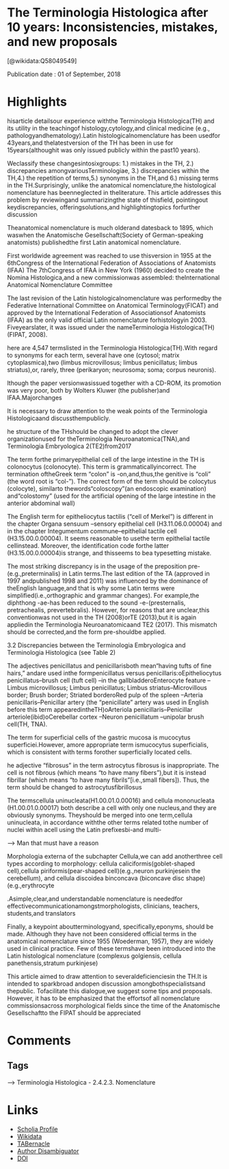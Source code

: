 
The Terminologia Histologica after 10 years: Inconsistencies, mistakes, and new proposals
=========================================================================================
  
  [@wikidata:Q58049549]  
  
Publication date : 01 of September, 2018  

# Highlights

hisarticle detailsour  experience withthe Terminologia Histologica(TH) and  its  utility in the  teachingof histology,cytology,and  clinical  medicine  (e.g., pathologyandhematology).Latin histologicalnomenclature has  been usedfor 43years,and thelatestversion of the TH has  been  in use for 15years(althoughit was only issued publicly within the past10  years).

Weclassify these changesintosixgroups: 1.) mistakes in the TH, 2.) discrepancies amongvariousTerminologiae, 3.) discrepancies within the TH,4.) the repetition  of  terms,5.) synonyms  in the TH,and 6.) missing  terms  in the TH.Surprisingly, unlike the anatomical  nomenclature,the  histological  nomenclature has  beenneglected  in theliterature. This article addresses this problem  by reviewingand summarizingthe state of thisfield, pointingout keydiscrepancies,  offeringsolutions,and highlightingtopics  forfurther discussion

Theanatomical  nomenclature  is  much olderand  datesback  to  1895,  which  waswhen the Anatomische Gesellschaft(Society of German-speaking anatomists) publishedthe first  Latin  anatomical  nomenclature.

First worldwide agreement was reached to use thisversion  in 1955 at the 6thCongress of the International  Federation  of  Associations  of  Anatomists (IFAA)
 The  7thCongress  of  IFAA  in  New  York  (1960) decided  to  create  the Nomina  Histologica,and  a  new  commissionwas  assembled:  theInternational  Anatomical  Nomenclature  Committee

 The  last  revision  of  the Latin histologicalnomenclature was performedby the Federative International Committee on  Anatomical  Terminology(FICAT)  and  approved  by  the  International  Federation  of Associationsof Anatomists (IFAA) as the only valid official Latin nomenclature forhistologyin 2003. Fiveyearslater,  it  was  issued  under  the  nameTerminologia Histologica(TH) (FIPAT, 2008). 

 here  are  4,547 termslisted  in the Terminologia Histologica(TH).With  regard  to synonyms  for  each  term,  several have  one  (cytosol;  matrix  cytoplasmica),two (limbus microvillosus; limbus penicillatus; limbus striatus),or, rarely, three (perikaryon; neurosoma; soma;  corpus  neuronis).

 lthough  the paper  versionwasissued  together  with  a  CD-ROM,  its promotion was very poor, both by Wolters Kluwer (the publisher)and IFAA.Majorchanges
 
 It  is  necessary  to  draw  attention  to  the  weak  points  of  the  Terminologia Histologicaand discussthempublicly.

 he  structure of  the THshould be changed  to  adopt the clever organizationused for theTerminologia Neuroanatomica(TNA),and Terminologia Embryologica 2(TE2)from2017
 
 The  term forthe primaryepithelial  cell  of  the  large  intestine  in the TH  is colonocytus (colonocyte).  This  term is  grammaticallyincorrect.  The  termination  oftheGreek  term “colon” is -on,and,thus,the genitive is “coli” (the word root is “col-”). The correct form of  the  term  should  be colocytus (colocyte),  similarto  thewords“coloscopy”(an endoscopic  examination)  and“colostomy” (used  for  the  artificial  opening  of  the  large intestine in the anterior abdominal wall)

 The  English  term  for epitheliocytus  tactilis (“cell  of  Merkel”)  is  different  in  the  chapter Organa   sensuum –sensory   epithelial   cell   (H3.11.06.0.00004) and   in   the   chapter Integumentum  commune–epithelial  tactile  cell  (H3.15.00.0.00004).  It  seems  reasonable to usethe  term epithelial  tactile  cellinstead.  Moreover,  the  identification  code forthe latter (H3.15.00.0.00004)is strange, and thisseems to bea typesetting mistake.

 The   most   striking   discrepancy   is   in   the   usage   of the preposition   pre-(e.g.,preterminalis)  in  Latin  terms.The  last  edition  of the TA  (approved in 1997 andpublished 1998  and  2011)  was  influenced  by  the dominance  of  theEnglish  language,and  that  is  why some Latin terms were simplified(i.e.,orthographic and grammar changes). For example,the diphthong -ae-has been reduced to the sound -e-(presternalis, pretrachealis, prevertebralis). However,  for reasons that are unclear,this conventionwas  not used  in the TH (2008)orTE (2013),but  it  is  again appliedin the Terminologia  Neuroanatomicaand TE2  (2017). This mismatch should be corrected,and the form pre-shouldbe applied.

 3.2    Discrepancies    between the Terminologia    Embryologica    and    Terminologia Histologica (see Table 2)


The adjectives penicillatus and penicillarisboth mean“having tufts of fine hairs,” andare used inthe formpenicillatus versus penicillaris:oEpitheliocytus penicillatus–brush cell (tuft cell) –in the gallbladderoEnterocyte   feature –Limbus   microvillosus;   Limbus   penicillatus;   Limbus striatus–Microvillous border; Brush border; Striated borderoRed   pulp   of   the   spleen –Arteria   penicillaris–Penicillar   artery (the “penicillate” artery was used in English before this term appearedintheTH)oArteriola penicillaris–Penicillar arteriole(ibid)oCerebellar cortex –Neuron penicillatum –unipolar brush cell(TH, TNA).

The term  for superficial cells of the gastric  mucosa  is mucocytus  superficiei.However, amore appropriate term ismucocytus superficialis, which is consistent with terms forother superficially located cells.


he  adjective “fibrosus” in the term astrocytus  fibrosus is  inappropriate.  The  cell  is  not fibrous (which means “to have many fibers”),but it  is  instead fibrillar (which  means “to have  many  fibrils”[i.e.,small  fibers]).  Thus, the  term  should  be  changed  to astrocytusfibrillosus

The    termscellula    uninucleata(H1.00.01.0.00016)    and cellula    mononucleata (H1.00.01.0.00017)  both  describe  a  cell  with  only  one  nucleus,and  they  are  obviously synonyms. Theyshould be merged into one term,cellula uninucleata, in accordance withthe  other  terms related  tothe number  of  nuclei  within acell  using the Latin prefixesbi-and multi-

--> Man that must have a reason

Morphologia  externa of  the  subchapter Cellula,we  can  add  anotherthree cell types  according  to morphology: cellula  caliciformis(goblet-shaped  cell),cellula piriformis(pear-shaped  cell)(e.g.,neuron  purkinjesein  the  cerebellum),  and cellula discoidea binconcava (biconcave disc shape)(e.g.,erythrocyte

.Asimple,clear,and understandable  nomenclature  is neededfor effectivecommunicationamongstmorphologists, clinicians, teachers, students,and translators

Finally,  a keypoint aboutterminologyand,  specifically,eponyms,  should  be made. Although they  have  not been considered official terms  in the anatomical  nomenclature since 1955 (Woederman, 1957), they are widely used  in clinical practice. Few of these termshave been  introduced  into  the  Latin  histological  nomenclature  (complexus  golgiensis,  cellula panethensis,stratum  purkinjese)

This article aimed to draw attention to severaldeficienciesin the TH.It is intended to sparkbroad  andopen  discussion amongbothspecialistsand thepublic.  Tofacilitate  this dialogue,we suggest  some tips  and proposals. However,  it  has  to  be  emphasized  that  the effortsof  all  nomenclature  commissionsacross  morphological  fields  since  the  time of the Anatomische  Gesellschaftto the FIPAT  should  be  appreciated
# Comments

## Tags
--> Terminologia Histologica - 2.4.2.3. Nomenclature

# Links
  
 * [Scholia Profile](https://scholia.toolforge.org/work/Q58049549)  
 * [Wikidata](https://www.wikidata.org/wiki/Q58049549)  
 * [TABernacle](https://tabernacle.toolforge.org/?#/tab/manual/Q58049549/P921%3BP4510)  
 * [Author Disambiguator](https://author-disambiguator.toolforge.org/work_item_oauth.php?id=Q58049549&batch_id=&match=1&author_list_id=&doit=Get+author+links+for+work)  
 * [DOI](https://doi.org/10.1016/J.AANAT.2018.05.005)  

